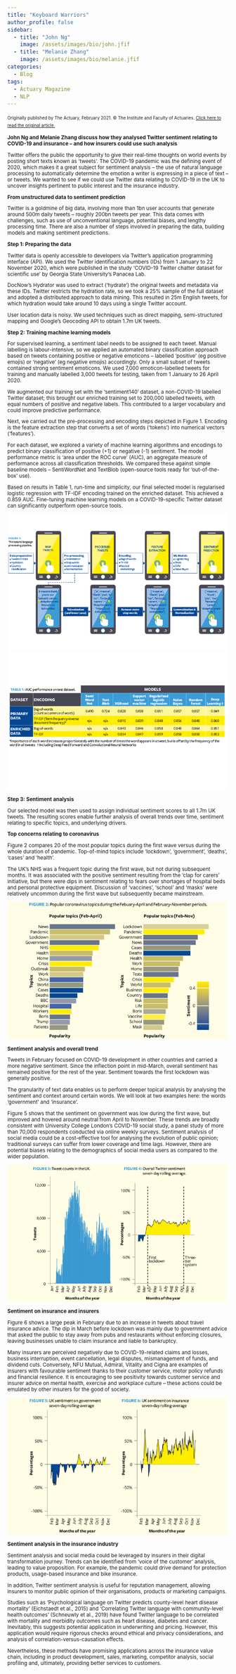 ```yaml
---
title: "Keyboard Warriors"
author_profile: false 
sidebar:
  - title: "John Ng"
    image: /assets/images/bio/john.jfif
  - title: "Melanie Zhang"
    image: /assets/images/bio/melanie.jfif
categories:
  - Blog
tags:
  - Actuary Magazine
  - NLP
---
```

<small><small>Originally published by The Actuary, February 2021. © The Institute and Faculty of Actuaries. <a href="https://www.theactuary.com/2021/02/04/insurance-and-social-media-keyboard-worriers"> Click here to read the original article.</a></small>

<b> John Ng and Melanie Zhang discuss how they analysed Twitter sentiment relating to COVID-19 and insurance – and how insurers could use such analysis </b>

Twitter offers the public the opportunity to give their real-time thoughts on world events by posting short texts known as ‘tweets’. The COVID-19 pandemic was the defining event of 2020, which makes it a great subject for sentiment analysis – the use of natural language processing to automatically determine the emotion a writer is expressing in a piece of text – or tweets. We wanted to see if we could use Twitter data relating to COVID-19 in the UK to uncover insights pertinent to public interest and the insurance industry.

<b> From unstructured data to sentiment prediction </b>

Twitter is a goldmine of big data, involving more than 1bn user accounts that generate around 500m daily tweets – roughly 200bn tweets per year. This data comes with challenges, such as use of unconventional language, potential biases, and lengthy processing time. There are also a number of steps involved in preparing the data, building models and making sentiment predictions.

<b> Step 1: Preparing the data </b>

Twitter data is openly accessible to developers via Twitter’s application programming interface (API). We used the Twitter identification numbers (IDs) from 1 January to 22 November 2020, which were published in the study ‘COVID-19 Twitter chatter dataset for scientific use’ by Georgia State University’s Panacea Lab.  

DocNow’s Hydrator was used to extract (‘hydrate’) the original tweets and metadata via these IDs. Twitter restricts the hydration rate, so we took a 25% sample of the full dataset and adopted a distributed approach to data mining. This resulted in 25m English tweets, for which hydration would take around 10 days using a single Twitter account.

User location data is noisy. We used techniques such as direct mapping, semi-structured mapping and Google’s Geocoding API to obtain 1.7m UK tweets.

<b> Step 2: Training machine learning models </b>

For supervised learning, a sentiment label needs to be assigned to each tweet. Manual labelling is labour-intensive, so we applied an automated binary classification approach based on tweets containing positive or negative emoticons – labelled ‘positive’ (eg positive emojis) or ‘negative’ (eg negative emojis) accordingly. Only a small subset of tweets contained strong sentiment emoticons. We used 7,000 emoticon-labelled tweets for training and manually labelled 3,000 tweets for testing, taken from 1 January to 26 April 2020.

We augmented our training set with the ‘sentiment140’ dataset, a non-COVID-19 labelled Twitter dataset; this brought our enriched training set to 200,000 labelled tweets, with equal numbers of positive and negative labels. This contributed to a larger vocabulary and could improve predictive performance.

Next, we carried out the pre-processing and encoding steps depicted in Figure 1. Encoding is the feature extraction step that converts a set of words (‘tokens’) into numerical vectors (‘features’).

For each dataset, we explored a variety of machine learning algorithms and encodings to predict binary classification of positive (+1) or negative (-1) sentiment. The model performance metric is ‘area under the ROC curve’ (AUC), an aggregate measure of performance across all classification thresholds. We compared these against simple baseline models – SentiWordNet and TextBlob (open-source tools ready for ‘out-of-the-box’ use).

Based on results in Table 1, run-time and simplicity, our final selected model is regularised logistic regression with TF-IDF encoding trained on the enriched dataset. This achieved a 0.859 AUC. Fine-tuning machine learning models on a COVID-19-specific Twitter dataset can significantly outperform open-source tools.

<img src="/assets/images/keyboard-warriors/figure1.png" style="width: auto; height: auto;max-width: 500px;max-height: 500px">
<img src="/assets/images/keyboard-warriors/table1.png" style="width: auto; height: auto;max-width: 500px;max-height: 500px">

<b> Step 3: Sentiment analysis </b>

Our selected model was then used to assign individual sentiment scores to all 1.7m UK tweets. The resulting scores enable further analysis of overall trends over time, sentiment relating to specific topics, and underlying drivers.

<b> Top concerns relating to coronavirus </b>

Figure 2 compares 20 of the most popular topics during the first wave versus during the whole duration of pandemic. Top-of-mind topics include ‘lockdown’, ‘government’, ‘deaths’, ‘cases’ and ‘health’.

The UK’s NHS was a frequent topic during the first wave, but not during subsequent months. It was associated with the positive sentiment resulting from the ‘clap for carers’ initiative, but there were dips in sentiment relating to fears over shortages of hospital beds and personal protective equipment. Discussion of ‘vaccines’, ‘school’ and ‘masks’ were relatively uncommon during the first wave but subsequently became mainstream.

<img src="/assets/images/keyboard-warriors/figure2.png" style="width: auto; height: auto;max-width: 500px;max-height: 500px">

<b> Sentiment analysis and overall trend </b>

Tweets in February focused on COVID-19 development in other countries and carried a more negative sentiment. Since the inflection point in mid-March, overall sentiment has remained positive for the rest of the year. Sentiment towards the first lockdown was generally positive.

The granularity of text data enables us to perform deeper topical analysis by analysing the sentiment and context around certain words. We will look at two examples here: the words ‘government’ and ‘insurance’.

Figure 5 shows that the sentiment on government was low during the first wave, but improved and hovered around neutral from April to November. These trends are broadly consistent with University College London’s COVID-19 social study, a panel study of more than 70,000 respondents conducted via online weekly surveys. Sentiment analysis of social media could be a cost-effective tool for analysing the evolution of public opinion; traditional surveys can suffer from lower coverage and time lags. However, there are potential biases relating to the demographics of social media users as compared to the wider population.

<img src="/assets/images/keyboard-warriors/figure34.png" style="width: auto; height: auto;max-width: 500px;max-height: 500px">

<b> Sentiment on insurance and insurers </b>

Figure 6 shows a large peak in February due to an increase in tweets about travel insurance advice. The dip in March before lockdown was mainly due to government advice that asked the public to stay away from pubs and restaurants without enforcing closures, leaving businesses unable to claim insurance and liable to bankruptcy.

Many insurers are perceived negatively due to COVID-19-related claims and losses, business interruption, event cancellation, legal disputes, mismanagement of funds, and dividend cuts. Conversely, NFU Mutual, Admiral, Vitality and Cigna are examples of insurers with favourable sentiment thanks to their customer service, motor policy refunds and financial resilience. It is encouraging to see positivity towards customer service and insurer advice on mental health, exercise and workplace culture – these actions could be emulated by other insurers for the good of society.

<img src="/assets/images/keyboard-warriors/figure56.png" style="width: auto; height: auto;max-width: 500px;max-height: 500px">

<b> Sentiment analysis in the insurance industry </b>

Sentiment analysis and social media could be leveraged by insurers in their digital transformation journey. Trends can be identified from ‘voice of the customer’ analysis, leading to value proposition. For example, the pandemic could drive demand for protection products, usage-based insurance and bike insurance. 

In addition, Twitter sentiment analysis is useful for reputation management, allowing insurers to monitor public opinion of their organisations, products or marketing campaigns.  

Studies such as ‘Psychological language on Twitter predicts county-level heart disease mortality’ (Eichstaedt et al., 2015) and ‘Correlating Twitter language with community-level health outcomes’ (Schneuwly et al., 2019) have found Twitter language to be correlated with mortality and morbidity outcomes such as heart disease, diabetes and cancer. Inevitably, this suggests potential application in underwriting and pricing. However, this application would require rigorous checks around ethical and privacy considerations, and analysis of correlation-versus-causation effects.

Nevertheless, these methods have promising applications across the insurance value chain, including in product development, sales, marketing, competitor analysis, social profiling and, ultimately, providing better services to customers.

